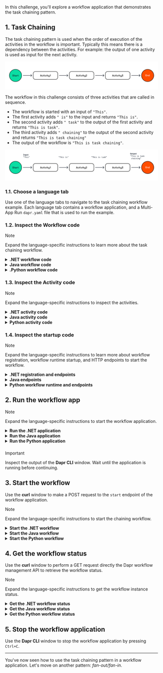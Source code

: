 In this challenge, you'll explore a workflow application that demonstrates the task chaining pattern.

## 1. Task Chaining

The task chaining pattern is used when the order of execution of the activities in the workflow is important. Typically this means there is a dependency between the activities. For example: the output of one activity is used as input for the next activity.

![Task Chaining](https://github.com/diagrid-labs/dapr-university-instruqt/blob/main/dapr-workflow/3-task-chaining/images/dapr-uni-wf-pattern-task-chaining-v1.png?raw=true)

The workflow in this challenge consists of three activities that are called in sequence.

- The workflow is started with an input of `"This"`.
- The first activity adds `" is"` to the input and returns `"This is"`.
- The second activity adds `" task"` to the output of the first activity and returns `"This is task"`.
- The third activity adds `" chaining"` to the output of the second activity and returns `"This is task chaining"`
- The output of the workflow is `"This is task chaining"`.

![Task Chaining Demo](https://github.com/diagrid-labs/dapr-university-instruqt/blob/main/dapr-workflow/3-task-chaining/images/dapr-uni-wf-task-chaining-demo-v1.png?raw=true)

### 1.1. Choose a language tab

Use one of the language tabs to navigate to the task chaining workflow example. Each language tab contains a workflow application, and a Multi-App Run `dapr.yaml` file that is used to run the example.

### 1.2. Inspect the Workflow code

> [!NOTE]
> Expand the language-specific instructions to learn more about the task chaining workflow.

<details>
   <summary><b>.NET workflow code</b></summary>

Open the `ChainingWorkflow.cs` file located in the `TaskChaining` folder. This file contains the workflow code.

The workflow has an `input` of type `string`. This input is used as the input for the first activity. Each activity output is used as the input for the next activity. The output of the last activity is returned as the workflow output.

</details>

<details>
   <summary><b>Java workflow code</b></summary>

Open the `ChainingWorkflow.java` file located in the `/src/main/java/io/dapr/springboot/examples/chain/` folder. This file contains the workflow code.

The workflow has an `input` of type `String`. This input is used as the input for the first activity. Each activity output is used as the input for the next activity. The output of the last activity is returned as the workflow output.

</details>

<details>
   <summary><b>.Python workflow code</b></summary>

Open the `chaining_workflow.py` file located in the `task_chaining` folder. This file contains the workflow code.

The workflow has an `wf_input` of type `str`. This `wf_input` is used as the input for the first activity. Each activity output is used as the input for the next activity. The output of the last activity is returned as the workflow output.

</details>

### 1.3. Inspect the Activity code

> [!NOTE]
> Expand the language-specific instructions to inspect the activities.

<details>
   <summary><b>.NET activity code</b></summary>

The three activity definitions are located in the `TaskChaining/Activities` folder. All activities append a word to the input.

</details>

<details>
   <summary><b>Java activity code</b></summary>

The three activity definitions are located in the `src/main/java/io/dapr/springboot/examples/chain/` folder. All activities append a word to the input.

</details>

<details>
   <summary><b>Python activity code</b></summary>

The three activity definitions are located underneath the workflow in the `chaining_workflow.py` file. All activities append a word to the input.

</details>

### 1.4. Inspect the startup code

> [!NOTE]
> Expand the language-specific instructions to learn more about workflow registration, workflow runtime startup, and HTTP endpoints to start the workflow.

<details>
   <summary><b>.NET registration and endpoints</b></summary>

Locate the `Program.cs` file in the `TaskChaining` folder. This file contains the code to register the workflow and activities using the `AddDaprWorkflow()` extension method.

This application also has a `start` HTTP POST endpoint that is used to start the workflow.

</details>

<details>
   <summary><b>Java endpoints</b></summary>

Locate the `TaskChainingRestController.java` file in the `/src/main/java/io/dapr/springboot/examples` folder. This file contains two HTTP endpoints:

- A `start` HTTP POST endpoint that is used to schedule the workflow.
- A `output` HTTP GET endpoint that is used to check the status of the workflow.

</details>

<details>
   <summary><b>Python workflow runtime and endpoints</b></summary>

Locate the `app.py` file in the `task_chaining` folder. This file contains the code to start the workflow runtime and a `start` HTTP endpoint to start the workflow.

</details>

## 2. Run the workflow app

> [!NOTE]
> Expand the language-specific instructions to start the workflow application.

<details>
   <summary><b>Run the .NET application</b></summary>

Use the **Dapr CLI** window to run the commands.

Navigate to the *csharp/task-chaining* folder:

```bash,run
cd csharp/task-chaining
```

Install the dependencies and build the project:

```bash,run
dotnet build TaskChaining
```

Run the application using the Dapr CLI:

```bash,run
dapr run -f .
```

</details>

<details>
   <summary><b>Run the Java application</b></summary>

Use the **Dapr CLI** window to run the commands.

Navigate to the *java/task-chaining* folder:

```bash,run
cd java/task-chaining
```

Build and run the application using Maven:

```bash,run
mvn spring-boot:test-run
```

</details>

<details>
   <summary><b>Run the Python application</b></summary>

Use the **Dapr CLI** window to run the commands.

Navigate to the *python/task-chaining/task_chaining* folder:

```bash,run
cd python/task-chaining/task_chaining
```

Create a virtual environment and activate it:

```bash,run
python3 -m venv venv
source venv/bin/activate
```

Install the dependencies:

```bash,run
pip3 install -r requirements.txt
```

Move one folder up and run the application using the Dapr CLI:

```bash,run
cd ..
dapr run -f .
```

</details>

###

> [!IMPORTANT]
> Inspect the output of the **Dapr CLI** window. Wait until the application is running before continuing.

## 3. Start the workflow

Use the **curl** window to make a POST request to the `start` endpoint of the workflow application.

> [!NOTE]
> Expand the language-specific instructions to start the chaining workflow.

<details>
   <summary><b>Start the .NET workflow</b></summary>

In the **curl** window, run the following command to start the workflow and capture the workflow instance ID:

```curl,run
INSTANCEID=$(curl -s --request POST \
  --url http://localhost:5255/start \
  -i | grep -i "^location:" | sed 's/^location: *//i' | tr -d '\r\n')
```

The **Dapr CLI** window should contain these application log statements:

```text,nocopy
== APP - chaining == activity1: Received input: This.
== APP - chaining == activity2: Received input: This is.
== APP - chaining == activity3: Received input: This is task.
```

</details>

<details>
   <summary><b>Start the Java workflow</b></summary>

In the **curl** window, run the following command to start the workflow:

```curl,run
curl -i --request POST http://localhost:8080/start
```

The **Dapr CLI** window should contain these application log statements:

```text,nocopy
io.dapr.workflows.WorkflowContext        : Starting Workflow: io.dapr.springboot.examples.chain.ChainingWorkflow
i.d.springboot.examples.chain.Activity1  : io.dapr.springboot.examples.chain.Activity1 : Received input: This
i.d.springboot.examples.chain.Activity2  : io.dapr.springboot.examples.chain.Activity2 : Received input: This is
i.d.springboot.examples.chain.Activity3  : io.dapr.springboot.examples.chain.Activity3 : Received input: This is task
```

</details>

<details>
   <summary><b>Start the Python workflow</b></summary>

In the **curl** window, run the following command to start the workflow and capture the workflow instance ID:

```curl,run
INSTANCEID=$(curl -s --request POST --url http://localhost:5255/start \
  -i | grep -o '"instance_id":"[^"]*"' \
   | sed 's/"instance_id":"//;s/"//g' \
   | tr -d '\r\n')
```

The **Dapr CLI** window should contain these application log statements:

```text,nocopy
== APP - chaining == Activity1: Received input: This.
== APP - chaining == Activity2: Received input: This is.
== APP - chaining == Activity3: Received input: This is task.
```

</details>

## 4. Get the workflow status

Use the **curl** window to perform a GET request directly the Dapr workflow management API to retrieve the workflow status.

> [!NOTE]
> Expand the language-specific instructions to get the workflow instance status.

<details>
   <summary><b>Get the .NET workflow status</b></summary>

Use the **curl** window to make a GET request to get the status of a workflow instance:

```curl,run
curl --request GET --url http://localhost:3555/v1.0/workflows/dapr/$INSTANCEID
```

Where `$INSTANCEID` is the environment variable containing the workflow instance ID captured in the previous step.

Expected output:

```json,nocopy
{
   "instanceID":"<INSTANCE_ID>",
   "workflowName":"ChainingWorkflow",
   "createdAt":"2025-04-17T12:04:53.094038635Z",
   "lastUpdatedAt":"2025-04-17T12:04:53.380547765Z",
   "runtimeStatus":"COMPLETED",
   "properties": {
      "dapr.workflow.input":"\"This\"",
      "dapr.workflow.output":"\"This is task chaining\""
   }
}
```

</details>

<details>
   <summary><b>Get the Java workflow status</b></summary>

Use the **curl** window to make a GET request to get the status of a workflow instance:

```curl,run
curl --request GET --url http://localhost:8080/output
```

Expected output:

```text
This is task chaining
```

</details>

<details>
   <summary><b>Get the Python workflow status</b></summary>

Use the **curl** window to make a GET request to get the status of a workflow instance:

```curl,run
curl --request GET --url http://localhost:3555/v1.0/workflows/dapr/$INSTANCEID
```

Where `$INSTANCEID` is the environment variable containing the workflow instance ID captured in the previous step.

Expected output:

```json,nocopy
{
   "instanceID":"<INSTANCE_ID>",
   "workflowName":"chaining_workflow",
   "createdAt":"2025-04-17T12:04:53.094038635Z",
   "lastUpdatedAt":"2025-04-17T12:04:53.380547765Z",
   "runtimeStatus":"COMPLETED",
   "properties": {
      "dapr.workflow.input":"\"This\"",
      "dapr.workflow.output":"\"This is task chaining\""
   }
}
```

</details>

## 5. Stop the workflow application

Use the **Dapr CLI** window to stop the workflow application by pressing `Ctrl+C`.

---

You've now seen how to use the task chaining pattern in a workflow application. Let's move on another pattern: *fan-out/fan-in*.
